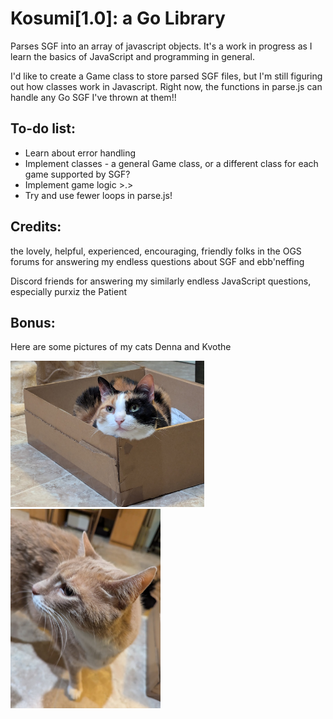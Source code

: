 # Kosumi[1.0]: a Go Library
Parses SGF into an array of javascript objects. It's a work in progress as I learn the basics of JavaScript and programming in general. 

I'd like to create a Game class to store parsed SGF files, but I'm still figuring out how classes work in Javascript. Right now, the functions in parse.js can handle any Go SGF I've thrown at them!!

## To-do list:
- Learn about error handling
- Implement classes - a general Game class, or a different class for each game supported by SGF? 
- Implement game logic >.>
- Try and use fewer loops in parse.js! 

## Credits:
the lovely, helpful, experienced, encouraging, friendly folks in the OGS forums for answering my endless questions about SGF and ebb'neffing

Discord friends for answering my similarly endless JavaScript questions, especially  purxiz the Patient 

## Bonus: 
Here are some pictures of my cats Denna and Kvothe

<img src="./READMEimages/denna.jpg" alt="Denna the cat sitting in a box" width=310>
<img src="./READMEimages/kvothe.jpg" alt="Kvothe the cat, existing" width=240>